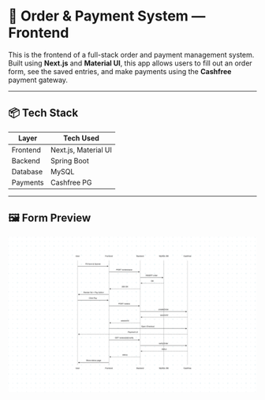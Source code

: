 # 🧾 Order & Payment System — Frontend

This is the frontend of a full-stack order and payment management system. Built using **Next.js** and **Material UI**, this app allows users to fill out an order form, see the saved entries, and make payments using the **Cashfree** payment gateway.

---

## 📦 Tech Stack

| Layer      | Tech Used           |
|------------|---------------------|
| Frontend   | Next.js, Material UI|
| Backend    | Spring Boot         |
| Database   | MySQL               |
| Payments   | Cashfree PG         |

---

## 🖼️ Form Preview

![Form Screenshot](./public/flow_payment_integration.png)
